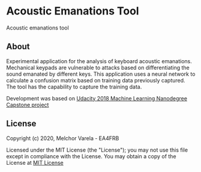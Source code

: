 # Acoustic Emanations Tool
Acoustic emanations tool

## About
Experimental application for the analysis of keyboard acoustic emanations. 
Mechanical keypads are vulnerable to attacks based on differentiating the sound emanated by different keys. 
This application uses a neural network to calculate a confusion matrix based on training data previously captured.
The tool has the capability to capture the training data.

Development was based on [Udacity 2018 Machine Learning Nanodegree Capstone project](https://github.com/mikesmales/Udacity-ML-Capstone)

## License
Copyright (c) 2020, Melchor Varela - EA4FRB

Licensed under the MIT License (the "License");
you may not use this file except in compliance with the License.
You may obtain a copy of the License at [MIT License](https://opensource.org/licenses/MIT)
